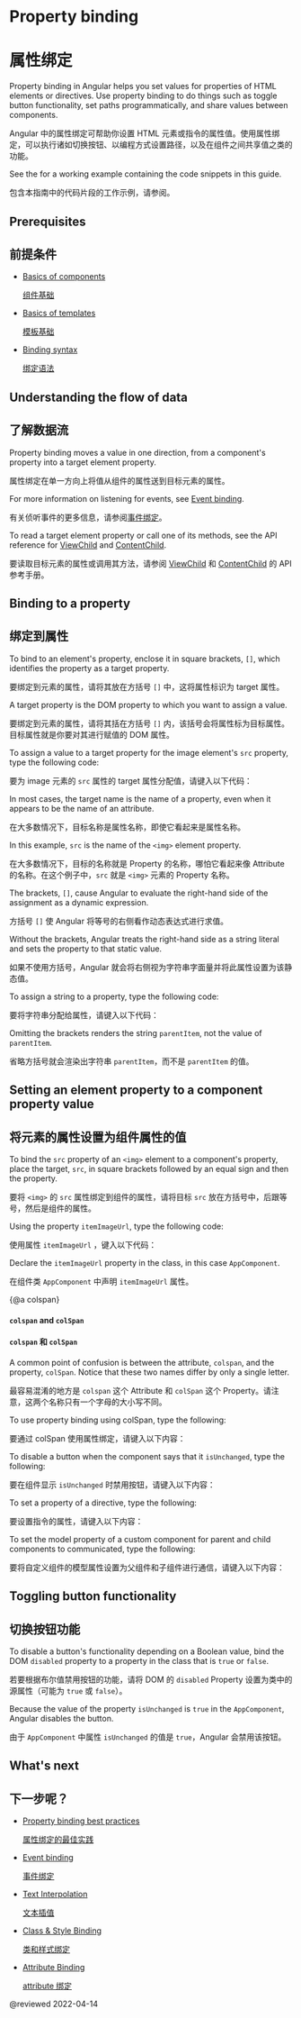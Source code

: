# Property binding

# 属性绑定

Property binding in Angular helps you set values for properties of HTML elements or directives.  Use property binding to do things such as toggle button functionality, set paths programmatically, and share values between components.

Angular 中的属性绑定可帮助你设置 HTML 元素或指令的属性值。使用属性绑定，可以执行诸如切换按钮、以编程方式设置路径，以及在组件之间共享值之类的功能。

<div class="alert is-helpful">

See the <live-example></live-example> for a working example containing the code snippets in this guide.

包含本指南中的代码片段的工作示例，请参阅<live-example></live-example>。

</div>

## Prerequisites

## 前提条件

* [Basics of components](guide/architecture-components)

  [组件基础](guide/architecture-components)

* [Basics of templates](guide/glossary#template)

  [模板基础](guide/glossary#template)

* [Binding syntax](guide/binding-syntax)

  [绑定语法](guide/binding-syntax)

## Understanding the flow of data

## 了解数据流

Property binding moves a value in one direction, from a component's property into a target element property.

属性绑定在单一方向上将值从组件的属性送到目标元素的属性。

<div class="alert is-helpful">

For more information on listening for events, see [Event binding](guide/event-binding).

有关侦听事件的更多信息，请参阅[事件绑定](guide/event-binding)。

</div>

To read a target element property or call one of its methods, see the API reference for [ViewChild](api/core/ViewChild) and [ContentChild](api/core/ContentChild).

要读取目标元素的属性或调用其方法，请参阅 [ViewChild](api/core/ViewChild) 和 [ContentChild](api/core/ContentChild) 的 API 参考手册。

## Binding to a property

## 绑定到属性

To bind to an element's property, enclose it in square brackets, `[]`, which identifies the property as a target property.

要绑定到元素的属性，请将其放在方括号 `[]` 中，这将属性标识为 target 属性。

A target property is the DOM property to which you want to assign a value.

要绑定到元素的属性，请将其括在方括号 `[]` 内，该括号会将属性标为目标属性。目标属性就是你要对其进行赋值的 DOM 属性。

To assign a value to a target property for the image element's `src` property, type the following code:

要为 image 元素的 `src` 属性的 target 属性分配值，请键入以下代码：

<code-example path="property-binding/src/app/app.component.html" region="property-binding" header="src/app/app.component.html"></code-example>

In most cases, the target name is the name of a property, even when it appears to be the name of an attribute.

在大多数情况下，目标名称是属性名称，即使它看起来是属性名称。

In this example, `src` is the name of the `<img>` element property.

在大多数情况下，目标的名称就是 Property 的名称，哪怕它看起来像 Attribute 的名称。在这个例子中，`src` 就是 `<img>` 元素的 Property 名称。

The brackets, `[]`, cause Angular to evaluate the right-hand side of the assignment as a dynamic expression.

方括号 `[]` 使 Angular 将等号的右侧看作动态表达式进行求值。

Without the brackets, Angular treats the right-hand side as a string literal and sets the property to that static value.

如果不使用方括号，Angular 就会将右侧视为字符串字面量并将此属性设置为该静态值。

To assign a string to a property, type the following code:

要将字符串分配给属性，请键入以下代码：

<code-example path="property-binding/src/app/app.component.html" region="no-evaluation" header="src/app.component.html"></code-example>

Omitting the brackets renders the string `parentItem`, not the value of `parentItem`.

省略方括号就会渲染出字符串 `parentItem`，而不是 `parentItem` 的值。

## Setting an element property to a component property value

## 将元素的属性设置为组件属性的值

To bind the `src` property of an `<img>` element to a component's property, place the target, `src`, in square brackets followed by an equal sign and then the property.

要将 `<img>` 的 `src` 属性绑定到组件的属性，请将目标 `src` 放在方括号中，后跟等号，然后是组件的属性。

Using the property `itemImageUrl`, type the following code:

使用属性 `itemImageUrl` ，键入以下代码：

<code-example path="property-binding/src/app/app.component.html" region="property-binding" header="src/app/app.component.html"></code-example>

Declare the `itemImageUrl` property in the class, in this case `AppComponent`.

在组件类 `AppComponent` 中声明 `itemImageUrl` 属性。

<code-example path="property-binding/src/app/app.component.ts" region="item-image" header="src/app/app.component.ts"></code-example>

{@a colspan}

#### `colspan` and `colSpan`

#### `colspan` 和 `colSpan`

A common point of confusion is between the attribute, `colspan`, and the property, `colSpan`.  Notice that these two names differ by only a single letter.

最容易混淆的地方是 `colspan` 这个 Attribute 和 `colSpan` 这个 Property。请注意，这两个名称只有一个字母的大小写不同。

To use property binding using colSpan, type the following:

要通过 colSpan 使用属性绑定，请键入以下内容：

<code-example path="attribute-binding/src/app/app.component.html" region="colSpan" header="src/app/app.component.html"></code-example>

To disable a button when the component says that it `isUnchanged`, type the following:

要在组件显示 `isUnchanged` 时禁用按钮，请键入以下内容：

<code-example path="property-binding/src/app/app.component.html" region="disabled-button" header="src/app/app.component.html"></code-example>

To set a property of a directive, type the following:

要设置指令的属性，请键入以下内容：

<code-example path="property-binding/src/app/app.component.html" region="class-binding" header="src/app/app.component.html"></code-example>

To set the model property of a custom component for parent and child components to communicated, type the following:

要将自定义组件的模型属性设置为父组件和子组件进行通信，请键入以下内容：

<code-example path="property-binding/src/app/app.component.html" region="model-property-binding" header="src/app/app.component.html"></code-example>

## Toggling button functionality

## 切换按钮功能

To disable a button's functionality depending on a Boolean value, bind the DOM `disabled` property to a property in the class that is `true` or `false`.

若要根据布尔值禁用按钮的功能，请将 DOM 的 `disabled` Property 设置为类中的源属性（可能为 `true` 或 `false`）。

<code-example path="property-binding/src/app/app.component.html" region="disabled-button" header="src/app/app.component.html"></code-example>

Because the value of the property `isUnchanged` is `true` in the `AppComponent`, Angular disables the button.

由于 `AppComponent` 中属性 `isUnchanged` 的值是 `true`，Angular 会禁用该按钮。

<code-example path="property-binding/src/app/app.component.ts" region="boolean" header="src/app/app.component.ts"></code-example>

## What's next

## 下一步呢？

* [Property binding best practices](guide/property-binding-best-practices)

  [属性绑定的最佳实践](guide/property-binding-best-practices)

* [Event binding](guide/event-binding)

  [事件绑定](guide/event-binding)

* [Text Interpolation](guide/interpolation)

  [文本插值](guide/interpolation)

* [Class & Style Binding](guide/class-binding)

  [类和样式绑定](guide/class-binding)

* [Attribute Binding](guide/attribute-binding)

  [attribute 绑定](guide/attribute-binding)

@reviewed 2022-04-14